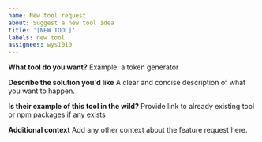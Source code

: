 ```yaml
---
name: New tool request
about: Suggest a new tool idea
title: '[NEW TOOL]'
labels: new tool
assignees: wys1010
---
```


**What tool do you want?**
Example: a token generator

**Describe the solution you'd like**
A clear and concise description of what you want to happen.

**Is their example of this tool in the wild?**
Provide link to already existing tool or npm packages if any exists

**Additional context**
Add any other context about the feature request here.

